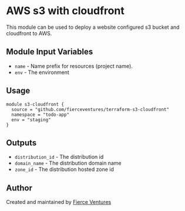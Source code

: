 # AWS s3 with cloudfront

This module can be used to deploy a website configured s3 bucket and cloudfront to AWS.

Module Input Variables
----------------------

- `name` - Name prefix for resources (project name).
- `env` - The environment 

Usage 
-----

```hcl
module s3-cloudfront {
  source = "github.com/fierceventures/terraform-s3-cloudfront"
  namespace = "todo-app"
  env = "staging"
}
```

Outputs
-------
- `distribution_id` - The distribution id
- `domain_name` - The distribution domain name
- `zone_id` - The distribution hosted zone id

Author
------
Created and maintained by [Fierce Ventures](https://github.com/fierceventures/)
